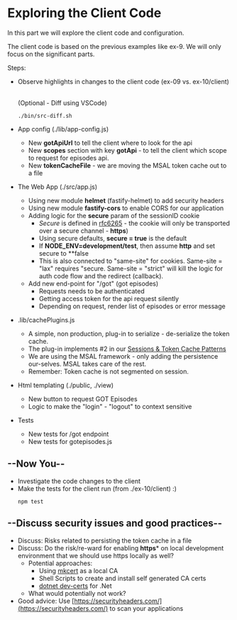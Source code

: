 # Exploring the Client Code

In this part we will explore the client code and configuration.

The client code is based on the previous examples like ex-9. We will only focus on the significant parts.

Steps:

* Observe highlights in changes to the client code (ex-09 vs. ex-10/client)
  
  </br>(Optional - Diff using VSCode)
  ```shell
  ./bin/src-diff.sh
  ```
* App config (./lib/app-config.js)
  * New **gotApiUrl** to tell the client where to look for the api
  * New **scopes** section with key **gotApi** - to tell the client which scope to request for episodes api.
  * New **tokenCacheFile** - we are moving the MSAL token cache out to a file
* The Web App (./src/app.js)
  * Using new module **helmet** (fastify-helmet) to add security headers
  * Using new module **fastify-cors** to enable CORS for our application
  * Adding logic for the **secure** param of the sessionID cookie
    * _Secure_ is defined in [rfc6265](https://datatracker.ietf.org/doc/html/rfc6265) - the cookie will only be transported over a secure channel - **https**)
    * Using secure defaults, **secure = true** is the default
    * If **NODE_ENV=development/test**, then assume **http** and set secure to **false
    * This is also connected to "same-site" for cookies. Same-site = "lax" requires "secure. Same-site = "strict" will kill the logic for auth code flow and the redirect (callback).
  * Add new end-point for "/got" (got episodes)
    * Requests needs to be authenticated
    * Getting access token for the api request silently
    * Depending on request, render list of episodes or error message
* .lib/cachePlugins.js
  * A simple, non production, plug-in to serialize - de-serialize the token cache.
  * The plug-in implements #2 in our [Sessions & Token Cache Patterns](../../ex-05/doc/sessions_caches_patterns.md#2---cache---persisting-storage)
  * We are using the MSAL framework - only adding the persistence our-selves. MSAL takes care of the rest.
  * Remember: Token cache is not segmented on session.
* Html templating (./public, ./view)
  *  New button to request GOT Episodes
  *  Logic to make the "login" - "logout" to context sensitive
* Tests
  * New tests for /got endpoint
  * New tests for gotepisodes.js
  

## --Now You--

* Investigate the code changes to the client
* Make the tests for the client run (from ./ex-10/client) :)
  ```shell
  npm test
  ```

## --Discuss security issues and good practices--

* Discuss: Risks related to persisting the token cache in a file
* Discuss: Do the risk/re-ward for enabling **https*** on local development environment that we should use https locally as well?
  * Potential approaches:
    * Using [mkcert](https://github.com/FiloSottile/mkcert) as a local CA
    * Shell Scripts to create and install self generated CA certs
    * [dotnet dev-certs](https://docs.microsoft.com/en-us/dotnet/core/additional-tools/self-signed-certificates-guide) for .Net
  * What would potentially not work?
* Good advice: Use [https://securityheaders.com/](https://securityheaders.com/) to scan your applications

